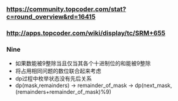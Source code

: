 ﻿### https://community.topcoder.com/stat?c=round_overview&rd=16415
### http://apps.topcoder.com/wiki/display/tc/SRM+655

### Nine
* 如果数能被9整除当且仅当其各个十进制位的和能被9整除
* 将占用相同问题的数位联合起来考虑
* dp过程中枚举状态没有先后关系
* dp(mask,remainders) -> remainder_of_mask -> dp(next_mask,(remainders+remainder_of_mask)%9)